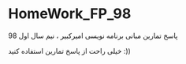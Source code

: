 # HomeWork_FP_98
پاسخ تمارین مبانی برنامه نویسی امیرکبیر ، نیم سال اول 98


خیلی راحت از پاسخ تمارین استفاده کنید :))

